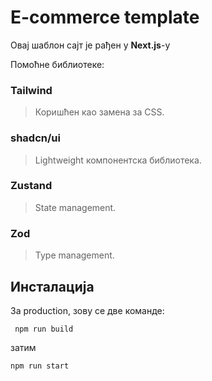 # E-commerce template
Овај шаблон сајт је рађен у **Next.js**-у

Помоћне библиотеке: 
### Tailwind
> Коришћен као замена за CSS.
### shadcn/ui
> Lightweight компонентска библиотека.
### Zustand
> State management.
### Zod
> Type management.
## Инсталација

За production, зову се две команде:
```
 npm run build
```
затим
```
npm run start
```

